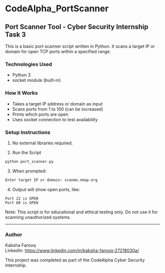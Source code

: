 # CodeAlpha_PortScanner

## Port Scanner Tool - Cyber Security Internship Task 3

This is a basic port scanner script written in Python. It scans a target IP or domain for open TCP ports within a specified range.

### Technologies Used
- Python 3
- socket module (built-in)

### How It Works
- Takes a target IP address or domain as input
- Scans ports from 1 to 100 (can be increased)
- Prints which ports are open
- Uses socket connection to test availability

### Setup Instructions

1. No external libraries required.

2. Run the Script

```bash
python port_scanner.py
```

3. When prompted:

```bash
Enter target IP or domain: scanme.nmap.org
```

4. Output will show open ports, like:

```
Port 22 is OPEN
Port 80 is OPEN
```

Note: This script is for educational and ethical testing only. Do not use it for scanning unauthorized systems.

---

### Author

Kabsha Farooq  
LinkedIn: https://www.linkedin.com/in/kabsha-farooq-27218030a/

This project was completed as part of the CodeAlpha Cyber Security Internship.
